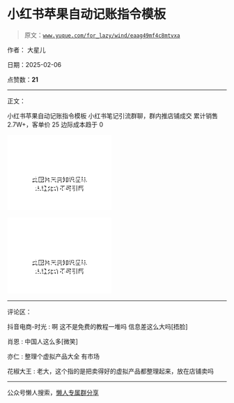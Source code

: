 # 小红书苹果自动记账指令模板

> 原文：[`www.yuque.com/for_lazy/wind/eaag49mf4c8mtvxa`](https://www.yuque.com/for_lazy/wind/eaag49mf4c8mtvxa)

作者： 大星儿

日期：2025-02-06

点赞数：**21**

* * *

正文：

小红书苹果自动记账指令模板 小红书笔记引流群聊，群内推店铺成交 累计销售 2.7W+，客单价 25 边际成本趋于 0

![](img/ec0f53b6870c3c5370e13f3ff33a4e73.png "None")

![](img/022209d7fa9eae2d4ea3d6b475baa760.png "None")

* * *

评论区：

抖音电商-时光 : 啊 这不是免费的教程一堆吗 信息差这么大吗[捂脸]

肖恩 : 中国人这么多[微笑]

亦仁 : 整理个虚拟产品大全 有市场

花椒大王 : 老大，这个指的是把卖得好的虚拟产品都整理起来，放在店铺卖吗

* * *

公众号懒人搜索，[懒人专属群分享](https://lazybook.fun/#/blog/group)